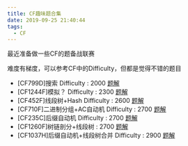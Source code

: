 ```yaml
---
title: CF趣味题合集
date: 2019-09-25 21:40:44
tags:
  - CF
---
```


最近准备做一些CF的题备战联赛

难度有梯度，可以参考CF中的Difficulty，但都是觉得不错的题目

<!-- more -->

* [CF799D]搜索 Difficulty : 2000 [题解](http://ljf-cnyali.cn/2019/09/25/CF799D-%E6%90%9C%E7%B4%A2/)
* [CF1244F]模拟？ Difficulty : 2300 [题解](http://ljf-cnyali.cn/2019/10/27/CF1244F-Chips-%E9%A2%98%E8%A7%A3/)
* [CF452F]线段树+Hash Difficulty : 2600 [题解](http://ljf-cnyali.cn/2019/09/08/CF452F-%E7%BA%BF%E6%AE%B5%E6%A0%91-Hash/)
* [CF710F]二进制分组+AC自动机 Difficulty : 2700 [题解](http://ljf-cnyali.cn/2019/09/26/CF710F-%E4%BA%8C%E8%BF%9B%E5%88%B6%E5%88%86%E7%BB%84-AC%E8%87%AA%E5%8A%A8%E6%9C%BA/)
* [CF235C]后缀自动机 Difficulty : 2700 [题解](http://ljf-cnyali.cn/2019/11/26/CF235C-后缀自动机/)
* [CF1260F]树链剖分+线段树 : 2700 [题解](http://ljf-cnyali.cn/2019/12/15/CF1260F-%E6%A0%91%E5%89%96-%E7%BA%BF%E6%AE%B5%E6%A0%91/)
* [CF1037H]后缀自动机+线段树合并 Difficulty : 2900 [题解](http://ljf-cnyali.cn/2019/11/25/CF1037H-%E5%90%8E%E7%BC%80%E8%87%AA%E5%8A%A8%E6%9C%BA-%E7%BA%BF%E6%AE%B5%E6%A0%91%E5%90%88%E5%B9%B6/)
